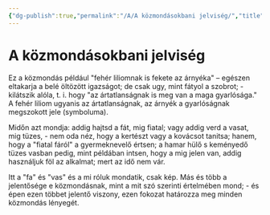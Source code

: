 ```yaml
---
{"dg-publish":true,"permalink":"/A/A közmondásokbani jelviség/","title":"A közmondásokbani jelviség","created":"2023-10-22T12:46","updated":"2024-04-05T18:57"}
---
```



# A közmondásokbani jelviség

Ez a közmondás például "fehér liliomnak is fekete az árnyéka" – egészen eltakarja a belé öltözött igazságot; de csak ugy, mint fátyol a szobrot; - kilátszik alóla, t. i. hogy "az ártatlanságnak is meg van a maga gyarlósága." A fehér liliom ugyanis az ártatlanságnak, az árnyék a gyarlóságnak megszokott jele (symboluma).  

Midőn azt mondja: addig hajtsd a fát, mig fiatal; vagy addig verd a vasat, mig tüzes, - nem oda néz, hogy a kertészt vagy a kovácsot tanitsa; hanem, hogy a "fiatal fáról" a gyermeknevelő értsen; a hamar hülő s keményedő tüzes vasban pedig, mint példában intsen, hogy a mig jelen van, addig használjuk föl az alkalmat; mert az idő nem vár.  

Itt a "fa" és "vas" és a mi róluk mondatik, csak kép. Más és több a jelentősége e közmondásnak, mint a mit szó szerinti értelmében mond; - és épen ezen többet jelentő viszony, ezen fokozat határozza meg minden közmondás lényegét.  